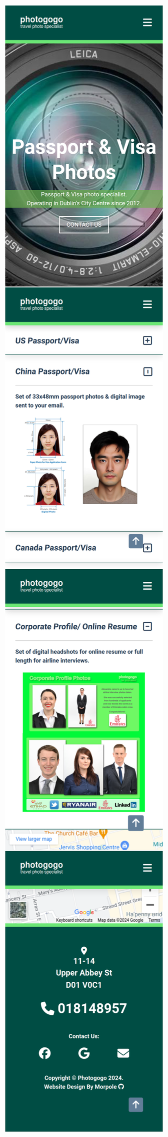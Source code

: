 ![screenshot1](screenshot1.png)
![screenshot2](screenshot2.png)
![screenshot3](screenshot3.png)
![screenshot4](screenshot4.png)

